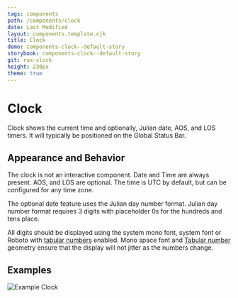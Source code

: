 ```yaml
---
tags: components
path: /components/clock
date: Last Modified
layout: components.template.njk
title: Clock
demo: components-clock--default-story
storybook: components-clock--default-story
git: rux-clock
height: 230px
theme: true
---
```


# Clock

Clock shows the current time and optionally, Julian date, AOS, and LOS timers. It will typically be positioned on the Global Status Bar.

## Appearance and Behavior

The clock is not an interactive component. Date and Time are always present. AOS, and LOS are optional. The time is UTC by default, but can be configured for any time zone.

The optional date feature uses the Julian day number format. Julian day number format requires 3 digits with placeholder 0s for the hundreds and tens place.

All digits should be displayed using the system mono font, system font or Roboto with [tabular numbers](https://developer.mozilla.org/en-US/docs/Web/CSS/font-variant-numeric) enabled. Mono space font and [Tabular number](https://www.fonts.com/content/learning/fontology/level-3/numbers/proportional-vs-tabular-figures) geometry ensure that the display will not jitter as the numbers change.

## Examples

![Example Clock](/img/components/clock-roboto-mono.png "Do: Something")
